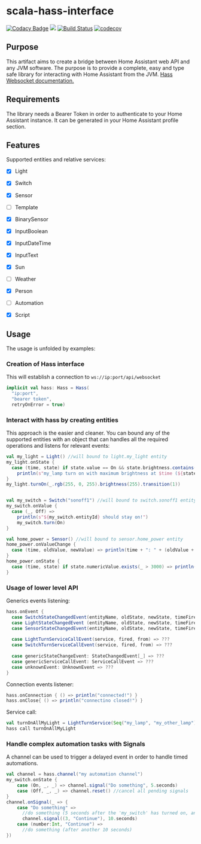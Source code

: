 # scala-hass-interface
[![Codacy Badge](https://api.codacy.com/project/badge/Grade/970cd0da136b45b3b221c92c925635c1)](https://app.codacy.com/manual/edobrb/scala-hass-interface?utm_source=github.com&utm_medium=referral&utm_content=edobrb/scala-hass-interface&utm_campaign=Badge_Grade_Dashboard)
[![](https://jitpack.io/v/edobrb/scala-hass-interface.svg)](https://jitpack.io/#edobrb/scala-hass-interface)
[![Build Status](https://travis-ci.com/edobrb/scala-hass-interface.svg?branch=master)](https://travis-ci.com/edobrb/scala-hass-interface)
[![codecov](https://codecov.io/gh/edobrb/scala-hass-interface/branch/master/graph/badge.svg)](https://codecov.io/gh/edobrb/scala-hass-interface)
## Purpose
This artifact aims to create a bridge between Home Assistant web API and any JVM software.
The purpose is to provide a complete, easy and type safe library for interacting with Home Assistant from the JVM.
[Hass Websocket documentation.](https://developers.home-assistant.io/docs/api/websocket/)

## Requirements
The library needs a Bearer Token in order to authenticate to your Home Assistant instance. It can be generated in your Home Assistant profile section.

## Features

Supported entities and relative services:
-   [x] Light
-   [x] Switch
-   [x] Sensor
-   [ ] Template
-   [x] BinarySensor
-   [x] InputBoolean
-   [x] InputDateTime
-   [x] InputText
-   [x] Sun
-   [ ] Weather
-   [x] Person
-   [ ] Automation
-   [x] Script


## Usage

The usage is unfolded by examples:

### Creation of Hass interface
This will establish a connection to `ws://ip:port/api/websocket`
```scala
implicit val hass: Hass = Hass(
  "ip:port", 
  "bearer token", 
  retryOnError = true) 
```


### Interact with hass by creating entities
This approach is the easier and cleaner. You can bound any of the supported entities with an object that can handles all the required operations and listens for relevant events:
```scala
val my_light = Light() //will bound to light.my_light entity
my_light.onState {
  case (time, state) if state.value == On && state.brightness.contains(255) =>
    println(s"my_lamp turn on with maximum brightness at $time (${state.rgb})")
}
my_light.turnOn(_.rgb(255, 0, 255).brightness(255).transition(1))


val my_switch = Switch("sonoff1") //will bound to switch.sonoff1 entity
my_switch.onValue {
  case (_, Off) =>
    println(s"${my_switch.entityId} should stay on!")
    my_switch.turn(On)
}

val home_power = Sensor() //will bound to sensor.home_power entity
home_power.onValueChange {
  case (time, oldValue, newValue) => println(time + ": " + (oldValue + " -> " + newValue))
}
home_power.onState {
  case (time, state) if state.numericValue.exists(_ > 3000) => println("Power exceed limit!")
}
```

### Usage of lower level API
Generics events listening:
```scala
hass.onEvent {
  case SwitchStateChangedEvent(entityName, oldState, newState, timeFired, origin) => ???
  case LightStateChangedEvent (entityName, oldState, newState, timeFired, origin) => ???
  case SensorStateChangedEvent(entityName, oldState, newState, timeFired, origin) => ???
 
  case LightTurnServiceCallEvent(service, fired, from) => ???
  case SwitchTurnServiceCallEvent(service, fired, from) => ???
 
  case genericStateChangeEvent: StateChangedEvent[_] => ???
  case genericServiceCallEvent: ServiceCallEvent => ???
  case unknownEvent: UnknownEvent => ???
}
```
Connection events listener:
```scala
hass.onConnection { () => println("connected!") }
hass.onClose{ () => println("connectino closed!") }
```
Service call:
```scala
val turnOnAllMyLight = LightTurnService(Seq("my_lamp", "my_other_lamp"), On).brightness(255)
hass call turnOnAllMyLight
```

### Handle complex automation tasks with Signals
A channel can be used to trigger a delayed event in order to handle timed automations.
```scala
val channel = hass.channel("my automation channel")
my_switch.onState {
    case (On, _, _) => channel.signal("Do something", 5.seconds)
    case (Off, _, _) => channel.reset() //cancel all pending signals
}
channel.onSignal(_ => {
    case "Do something" => 
      //do something (5 seconds after the 'my_switch' has turned on, and still on)
      channel.signal((3, "Continue"), 10.seconds)
    case (number:Int, "Continue") => 
      //do something (after another 10 seconds)
})
```
